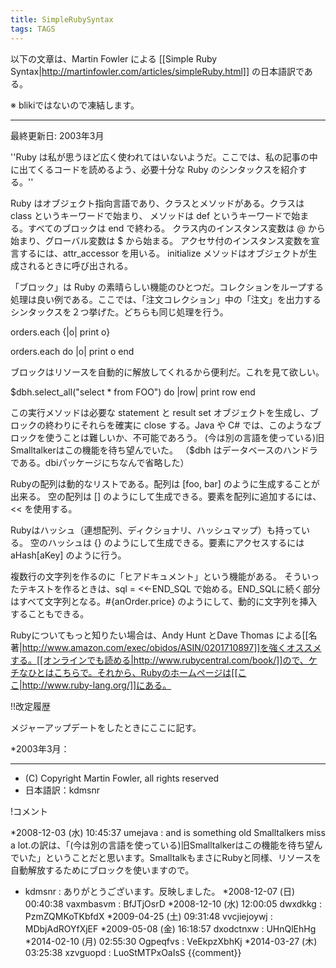 ```yaml
---
title: SimpleRubySyntax
tags: TAGS
---
```


以下の文章は、Martin Fowler による [[Simple Ruby Syntax|http://martinfowler.com/articles/simpleRuby.html]] の日本語訳である。

※ blikiではないので凍結します。

----

最終更新日: 2003年3月

''Ruby は私が思うほど広く使われてはいないようだ。ここでは、私の記事の中に出てくるコードを読めるよう、必要十分な Ruby のシンタックスを紹介する。''

Ruby はオブジェクト指向言語であり、クラスとメソッドがある。クラスは  class というキーワードで始まり、
メソッドは def というキーワードで始まる。すべてのブロックは end で終わる。
クラス内のインスタンス変数は @ から始まり、グローバル変数は $ から始まる。
アクセサ付のインスタンス変数を宣言するには、attr_accessor を用いる。
initialize メソッドはオブジェクトが生成されるときに呼び出される。

「ブロック」は Ruby の素晴らしい機能のひとつだ。コレクションをループする処理は良い例である。ここでは、「注文コレクション」中の「注文」を出力するシンタックスを２つ挙げた。どちらも同じ処理を行う。

 orders.each {|o| print o}

 orders.each do |o|
   print o
 end

ブロックはリソースを自動的に解放してくれるから便利だ。これを見て欲しい。

 $dbh.select_all("select * from FOO") do |row|
   print row
 end

この実行メソッドは必要な statement と result set オブジェクトを生成し、ブロックの終わりにそれらを確実に close する。Java や C# では、このようなブロックを使うことは難しいか、不可能であろう。
(今は別の言語を使っている)旧Smalltalkerはこの機能を待ち望んでいた。
（$dbh はデータベースのハンドラである。dbiパッケージにちなんで省略した）

Rubyの配列は動的なリストである。配列は [foo, bar] のように生成することが出来る。
空の配列は [] のようにして生成できる。要素を配列に追加するには、<< を使用する。

Rubyはハッシュ（連想配列、ディクショナリ、ハッシュマップ）も持っている。
空のハッシュは {} のようにして生成できる。要素にアクセスするには aHash[aKey] のように行う。

複数行の文字列を作るのに「ヒアドキュメント」という機能がある。
そういったテキストを作るときは、sql = <<-END_SQL で始める。END_SQLに続く部分はすべて文字列となる。#{anOrder.price} のようにして、動的に文字列を挿入することもできる。

Rubyについてもっと知りたい場合は、Andy Hunt とDave Thomas による[[名著|http://www.amazon.com/exec/obidos/ASIN/0201710897]]を強くオススメする。[[オンラインでも読める|http://www.rubycentral.com/book/]]ので、ケチなひとはこちらで。それから、Rubyのホームページは[[ここ|http://www.ruby-lang.org/]]にある。

!!改定履歴

メジャーアップデートをしたときにここに記す。

*2003年3月： 

----
* (C) Copyright Martin Fowler, all rights reserved 
* 日本語訳：kdmsnr

!コメント

*2008-12-03 (水) 10:45:37 umejava : and is something old Smalltalkers miss a lot.の訳は、「(今は別の言語を使っている)旧Smalltalkerはこの機能を待ち望んでいた」ということだと思います。SmalltalkもまさにRubyと同様、リソースを自動解放するためにブロックを使いますので。
* kdmsnr : ありがとうございます。反映しました。
*2008-12-07 (日) 00:40:38 vaxmbasvm : BfJTjOsrD
*2008-12-10 (水) 12:00:05 dwxdkkg : PzmZQMKoTKbfdX
*2009-04-25 (土) 09:31:48 vvcjiejoywj : MDbjAdROYfXjEF
*2009-05-08 (金) 16:18:57 dxodctnxw : UHnQlEhHg
*2014-02-10 (月) 02:55:30 Ogpeqfvs : VeEkpzXbhKj
*2014-03-27 (木) 03:25:38 xzvguopd : LuoStMTPxOaIsS
{{comment}}
